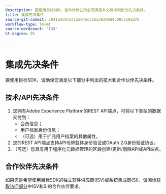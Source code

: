 ```yaml
---
description: 要使用目标SDK，合作伙伴公司必须满足本文档中列出的先决条件。
title: 集成先决条件
source-git-commit: 2841adc0ce212a945c35ba38209d4c00c519ad7b
workflow-type: tm+mt
source-wordcount: '133'
ht-degree: 0%

---
```


# 集成先决条件

要使用目标SDK，请确保您满足以下部分中列出的技术和合作伙伴先决条件。

## 技术/API先决条件

1. 您拥有Adobe Experience Platform的REST API端点，可将以下类型的数据交付到：
   * 会员信息；
   * 用户档案身份信息；
   * （可选）用于扩充用户档案的其他属性。
2. 您的REST API端点支持API令牌载体身份验证或OAuth 2.0身份验证协议。
3. （可选）您具有用于程序化元数据管理的区段创建/更新/删除API或API端点。

## 合作伙伴先决条件

如果您是希望使用目标SDK的独立软件供应商(ISV)或系统集成商(SI)，请阅读[获取访问部分](./overview.md#get-access)中ISV和SI的合作伙伴要求。
